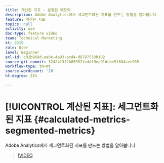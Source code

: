 ```yaml
---
title: 계산된 지표 - 분할된 메트릭
description: Adobe Analytics에서 세그먼트화된 지표를 만드는 방법을 알아봅니다
feature: 계산된 지표
topics: null
activity: use
doc-type: feature video
team: Technical Marketing
kt: 2319
role: User
level: Beginner
exl-id: c02b968d-aa0e-4a93-acd4-d8797533b182
source-git-commit: 32424f3f2b05952fe4df9ea91dcbe51684cee905
workflow-type: tm+mt
source-wordcount: '28'
ht-degree: 21%

---
```


# [!UICONTROL 계산된 지표]: 세그먼트화된 지표 {#calculated-metrics-segmented-metrics}

Adobe Analytics에서 세그먼트화된 지표를 만드는 방법을 알아봅니다

>[!VIDEO](https://video.tv.adobe.com/v/25409/?quality=12)

